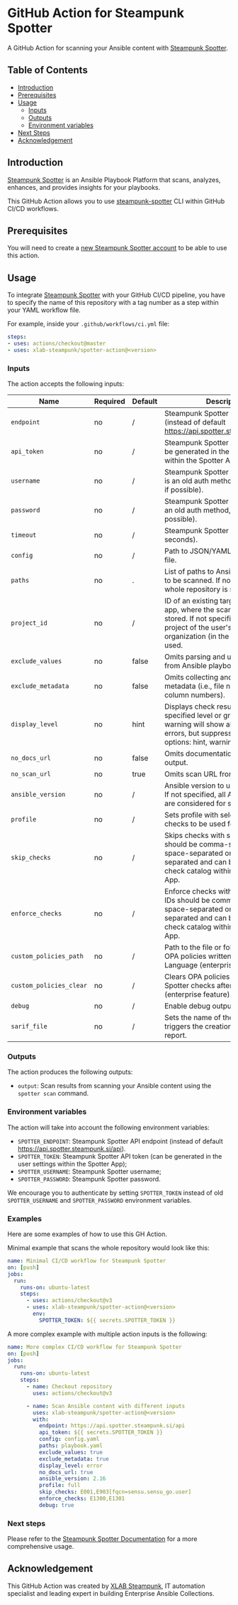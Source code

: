 # GitHub Action for Steampunk Spotter
A GitHub Action for scanning your Ansible content with [Steampunk Spotter].

## Table of Contents
- [Introduction](#introduction)
- [Prerequisites](#prerequisites)
- [Usage](#usage)
  - [Inputs](#inputs)
  - [Outputs](#outputs)
  - [Environment variables](#environment-variables)
- [Next Steps](#next-steps)
- [Acknowledgement](#acknowledgement)

## Introduction
[Steampunk Spotter] is an Ansible Playbook Platform that scans, analyzes,
enhances, and provides insights for your playbooks.

This GitHub Action allows you to use [steampunk-spotter] CLI within GitHub
CI/CD workflows.

## Prerequisites
You will need to create a [new Steampunk Spotter account] to be able to use
this action.

## Usage
To integrate [Steampunk Spotter] with your GitHub CI/CD pipeline, you have to
specify the name of this repository with a tag number as a step within your
YAML workflow file.

For example, inside your `.github/workflows/ci.yml` file:

```yaml
steps:
- uses: actions/checkout@master
- uses: xlab-steampunk/spotter-action@<version>
```

### Inputs
The action accepts the following inputs:

| Name                    | Required | Default | Description                                                                                                                                                                        |
|-------------------------|----------|---------|------------------------------------------------------------------------------------------------------------------------------------------------------------------------------------|
| `endpoint`              | no       | /       | Steampunk Spotter API endpoint (instead of default https://api.spotter.steampunk.si/api).                                                                                          |
| `api_token`             | no       | /       | Steampunk Spotter API token (can be generated in the user settings within the Spotter App).                                                                                        |
| `username`              | no       | /       | Steampunk Spotter username (this is an old auth method, use API token if possible).                                                                                                |
| `password`              | no       | /       | Steampunk Spotter password (this is an old auth method, use API token if possible).                                                                                                |
| `timeout`               | no       | /       | Steampunk Spotter API timeout (in seconds).                                                                                                                                        |
| `config`                | no       | /       | Path to JSON/YAML configuration file.                                                                                                                                              |
| `paths`                 | no       | .       | List of paths to Ansible content files to be scanned. If not specified, the whole repository is scanned.                                                                           |
| `project_id`            | no       | /       | ID of an existing target project in the app, where the scan result will be stored. If not specified, the first project of the user's first organization (in the app) will be used. |
| `exclude_values`        | no       | false   | Omits parsing and uploading values from Ansible playbooks.                                                                                                                         |
| `exclude_metadata`      | no       | false   | Omits collecting and uploading metadata (i.e., file names, line and column numbers).                                                                                               |
| `display_level`         | no       | hint    | Displays check results with specified level or greater (e.g., warning will show all warnings and errors, but suppress hints). Available options: hint, warning, error.             |
| `no_docs_url`           | no       | false   | Omits documentation URLs from the output.                                                                                                                                          |
| `no_scan_url`           | no       | true    | Omits scan URL from the output.                                                                                                                                                    |
| `ansible_version`       | no       | /       | Ansible version to use for scanning. If not specified, all Ansible versions are considered for scanning.                                                                           |
| `profile`               | no       | /       | Sets profile with selected set of checks to be used for scanning.                                                                                                                  |
| `skip_checks`           | no       | /       | Skips checks with specified IDs. IDs should be comma-separated, space-separated or newline-separated and can be found in the check catalog within the Spotter App.                 |
| `enforce_checks`        | no       | /       | Enforce checks with specified IDs. IDs should be comma-separated, space-separated or newline-separated and can be found in the check catalog within the Spotter App.               |
| `custom_policies_path`  | no       | /       | Path to the file or folder with custom OPA policies written in Rego Language (enterprise feature).                                                                                 |
| `custom_policies_clear` | no       | /       | Clears OPA policies for custom Spotter checks after scanning (enterprise feature).                                                                                                 |
| `debug`                 | no       | /       | Enable debug output.                                                                                                                                                               |
| `sarif_file`            | no       | /       | Sets the name of the SARIF file and triggers the creation of the SARIF report.                                                                                                     |

### Outputs
The action produces the following outputs:

* `output`: Scan results from scanning your Ansible content using the `spotter scan` command.

### Environment variables
The action will take into account the following environment variables:

* `SPOTTER_ENDPOINT`: Steampunk Spotter API endpoint (instead of default
  https://api.spotter.steampunk.si/api).
* `SPOTTER_TOKEN`: Steampunk Spotter API token (can be generated in the
   user settings within the Spotter App);
* `SPOTTER_USERNAME`: Steampunk Spotter username;
* `SPOTTER_PASSWORD`: Steampunk Spotter password.

We encourage you to authenticate by setting `SPOTTER_TOKEN` instead of old
`SPOTTER_USERNAME` and `SPOTTER_PASSWORD` environment variables.

### Examples
Here are some examples of how to use this GH Action.

Minimal example that scans the whole repository would look like this:

```yaml
name: Minimal CI/CD workflow for Steampunk Spotter
on: [push]
jobs:
  run:
    runs-on: ubuntu-latest
    steps:
      - uses: actions/checkout@v3
      - uses: xlab-steampunk/spotter-action@<version>
        env:
          SPOTTER_TOKEN: ${{ secrets.SPOTTER_TOKEN }}
```

A more complex example with multiple action inputs is the following:

```yaml
name: More complex CI/CD workflow for Steampunk Spotter
on: [push]
jobs:
  run:
    runs-on: ubuntu-latest
    steps:
      - name: Checkout repository
        uses: actions/checkout@v3

      - name: Scan Ansible content with different inputs
        uses: xlab-steampunk/spotter-action@<version>
        with:
          endpoint: https://api.spotter.steampunk.si/api
          api_token: ${{ secrets.SPOTTER_TOKEN }}
          config: config.yaml
          paths: playbook.yaml
          exclude_values: true
          exclude_metadata: true
          display_level: error
          no_docs_url: true
          ansible_version: 2.16
          profile: full
          skip_checks: E001,E903[fqcn=sensu.sensu_go.user]
          enforce_checks: E1300,E1301
          debug: true
```

### Next steps
Please refer to the [Steampunk Spotter Documentation] for a more comprehensive usage.

## Acknowledgement
This GitHub Action was created by [XLAB Steampunk], IT automation specialist
and leading expert in building Enterprise Ansible Collections.

[Steampunk Spotter]: https://steampunk.si/spotter/
[steampunk-spotter]: https://pypi.org/project/steampunk-spotter/
[new Steampunk Spotter account]: https://spotter.steampunk.si
[Steampunk Spotter Documentation]: https://spotter.steampunk.si/docs/
[XLAB Steampunk]: https://steampunk.si/
